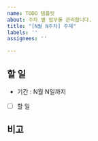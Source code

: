 ```yaml
---
name: TODO 템플릿
about: 주차 별 업무를 관리합니다.
title: "[N월 N주차] 주제"
labels: ''
assignees: ''

---
```


## 할 일
+ 기간 : N월 N일까지
- [ ] 할 일

## 비고
